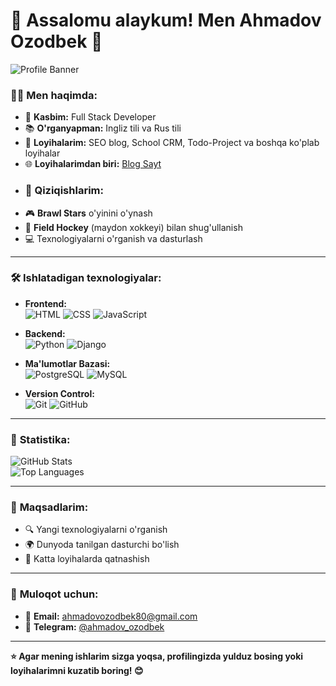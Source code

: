 # 🌟 Assalomu alaykum! Men __Ahmadov Ozodbek__ 👋  

![Profile Banner](https://i.imgur.com/zpP7B8V.png)

### 🧑‍💻 **Men haqimda:**
- 💼 **Kasbim:** Full Stack Developer  
- 📚 **O'rganyapman:** Ingliz tili va Rus tili  
- 🌱 **Loyihalarim:** SEO blog, School CRM, Todo-Project va boshqa ko'plab loyihalar  
- 🌐 **Loyihalarimdan biri:** [Blog Sayt](https://github.com/070DBEK/blog-sayt.git)  
- ### 🎯 **Qiziqishlarim:**
- 🎮 **Brawl Stars** o'yinini o'ynash  
- 🏑 **Field Hockey** (maydon xokkeyi) bilan shug'ullanish  
- 💻 Texnologiyalarni o'rganish va dasturlash  


---

### 🛠️ **Ishlatadigan texnologiyalar:**
- **Frontend:**  
  ![HTML](https://img.shields.io/badge/HTML-239120?style=for-the-badge&logo=html5&logoColor=white)
  ![CSS](https://img.shields.io/badge/CSS-1572B6?style=for-the-badge&logo=css3&logoColor=white)
  ![JavaScript](https://img.shields.io/badge/JavaScript-F7DF1E?style=for-the-badge&logo=javascript&logoColor=black)

- **Backend:**  
  ![Python](https://img.shields.io/badge/Python-3776AB?style=for-the-badge&logo=python&logoColor=white)
  ![Django](https://img.shields.io/badge/Django-092E20?style=for-the-badge&logo=django&logoColor=white)

- **Ma'lumotlar Bazasi:**  
  ![PostgreSQL](https://img.shields.io/badge/PostgreSQL-316192?style=for-the-badge&logo=postgresql&logoColor=white)
  ![MySQL](https://img.shields.io/badge/MySQL-4479A1?style=for-the-badge&logo=mysql&logoColor=white)

- **Version Control:**  
  ![Git](https://img.shields.io/badge/Git-F05032?style=for-the-badge&logo=git&logoColor=white)
  ![GitHub](https://img.shields.io/badge/GitHub-181717?style=for-the-badge&logo=github&logoColor=white)

---

### 🚀 **Statistika:**
![GitHub Stats](https://github-readme-stats.vercel.app/api?username=070DBEK&show_icons=true&theme=radical)  
![Top Languages](https://github-readme-stats.vercel.app/api/top-langs/?username=070DBEK&layout=compact&theme=radical)

---

### 🎯 **Maqsadlarim:**
- 🔍 Yangi texnologiyalarni o'rganish
- 🌍 Dunyoda tanilgan dasturchi bo'lish
- 💼 Katta loyihalarda qatnashish  

---

### 💬 **Muloqot uchun:**
- 📧 **Email:** ahmadovozodbek80@gmail.com  
- 📱 **Telegram:** [@ahmadov_ozodbek](https://t.me/ahmadov_ozodbek)  

---

**⭐ Agar mening ishlarim sizga yoqsa, profilingizda yulduz bosing yoki loyihalarimni kuzatib boring! 😊**
